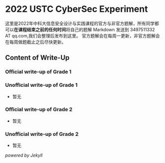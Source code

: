 # 2022 USTC CyberSec Experiment
这里是2022年中科大信息安全设计与实践课程的官方与非官方题解，所有同学都可以**在课程结束之前的任何时间**将自己的题解 Markdown 发送到 3497511332 AT qq.com,我们会整理后发布到这里。 官方题解会在每周一更新，非官方题解会在每周做题截止之后尽快更新。

## Content of Write-Up
### Official write-up of Grade 1
<!-- - [第一次官方题解](./officialwp1/20220321) -->
<!-- - ![](./pics/snek2.png) -->
### Unofficial write-up of Grade 1
- 暂无
### Official write-up of Grade 2
- 暂无
### Unofficial write-up of Grade 2
- 暂无

_powered by Jekyll_
